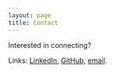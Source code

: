 ```yaml
---
layout: page
title: Contact
---
```


Interested in connecting?

Links: [LinkedIn](https://www.linkedin.com/in/shakeelrao79/), [GitHub](https://github.com/shakeelrao), <a href="mailto:shakeelrao79@gmail.com?">email</a>.
